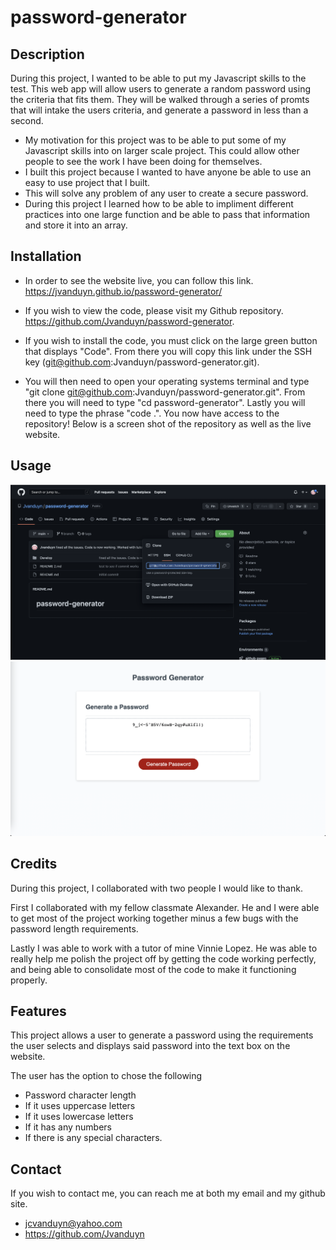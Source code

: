 # password-generator

## Description

During this project, I wanted to be able to put my Javascript skills to the test. This web app will allow users to generate a random password using the criteria that fits them. They will be walked through a series of promts that will intake the users criteria, and generate a password in less than a second. 

- My motivation for this project was to be able to put some of my Javascript skills into on larger scale project. This could allow other people to see the work I have been doing for themselves. 
- I built this project because I wanted to have anyone be able to use an easy to use project that I built. 
- This will solve any problem of any user to create a secure password.
- During this project I learned how to be able to impliment different practices into one large function and be able to pass that information and store it into an array. 

## Installation

- In order to see the website live, you can follow this link. https://jvanduyn.github.io/password-generator/

- If you wish to view the code, please visit my Github repository. https://github.com/Jvanduyn/password-generator. 

- If you wish to install the code, you must click on the large green button that displays "Code". From there you will copy this link under the SSH key (git@github.com:Jvanduyn/password-generator.git).

- You will then need to open your operating systems terminal and type "git clone git@github.com:Jvanduyn/password-generator.git". From there you will need to type "cd password-generator". Lastly you will need to type the phrase "code .". You now have access to the repository! Below is a screen shot of the repository as well as the live website. 

## Usage

![alt text](develop/github.png)
![alt text](develop/website.png)

## Credits

During this project, I collaborated with two people I would like to thank. 

First I collaborated with my fellow classmate Alexander. He and I were able to get most of the project working together minus a few bugs with the password length requirements.

Lastly I was able to work with a tutor of mine Vinnie Lopez. He was able to really help me polish the project off by getting the code working perfectly, and being able to consolidate most of the code to make it functioning properly.

## Features

This project allows a user to generate a password using the requirements the user selects and displays said password into the text box on the website. 

The user has the option to chose the following 
- Password character length
- If it uses uppercase letters
- If it uses lowercase letters
- If it has any numbers
- If there is any special characters. 

## Contact
If you wish to contact me, you can reach me at both my email and my github site. 
- jcvanduyn@yahoo.com
- https://github.com/Jvanduyn